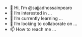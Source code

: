 - 👋 Hi, I’m @sajjadhossainpearo
- 👀 I’m interested in ...
- 🌱 I’m currently learning ...
- 💞️ I’m looking to collaborate on ...
- 📫 How to reach me ...

<!---
sajjadhossainpearo/sajjadhossainpearo is a ✨ special ✨ repository because its `README.md` (this file) appears on your GitHub profile.
You can click the Preview link to take a look at your changes.
--->
